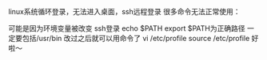 linux系统循环登录，无法进入桌面，ssh远程登录 很多命令无法正常使用：

可能是因为环境变量被改变 
ssh登录
echo $PATH
export $PATH为正确路径 一定要包括/usr/bin
改过之后就可以用命令了
vi /etc/profile
source /etc/profile
好啦～